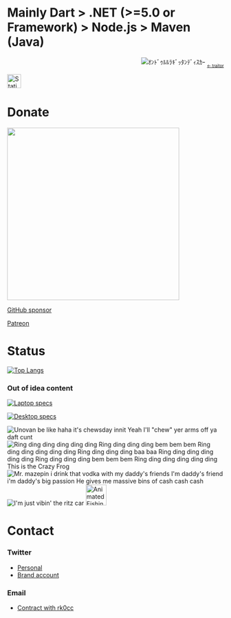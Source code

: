 # Mainly Dart > .NET (>=5.0 or Framework) > Node.js > Maven (Java)

<p align="right">
  <img src="https://static.wikia.nocookie.net/kamenrider/images/9/95/Garren_Ep1_Meme_CSM_Visual_Art.jpg/revision/latest/scale-to-width-down/250?cb=20210404113438" alt="ｵﾝﾄﾞｩﾙﾙﾗｷﾞｯﾀﾝﾃﾞｨｽｶｰ"/>
  <del><sub><sub>&lt;- traitor</sub></sub></del>
</p>
<img width="32" src="https://user-images.githubusercontent.com/70585816/215118876-94cd86e9-8153-4c06-b0b9-09fd4632055a.jpg" alt="Static Enshin Flash from Umamusume"/>

# Donate

[<img src="https://cdn.buymeacoffee.com/buttons/v2/default-green.png" width="400"/>](https://www.buymeacoffee.com/rk0cc)

[GitHub sponsor](https://github.com/sponsors/rk0cc)

[Patreon](https://patreon.com/rk0cc)

# Status

[![Top Langs](https://github-readme-stats.vercel.app/api/top-langs/?username=rk0cc&exclude_repo=rk0cc.github.io,rk0cc&langs_count=10&layout=compact&hide=html,css,Makefile,CMake,Dockerfile,scss)](#)

### Out of idea content

[![Laptop specs](https://valid.x86.fr/cache/banner/d8l8x4-6.png)](https://valid.x86.fr/d8l8x4)

[![Desktop specs](https://valid.x86.fr/cache/banner/hmyxmp-6.png)](https://valid.x86.fr/hmyxmp)


![Unovan be like haha it's chewsday innit Yeah I'll "chew" yer arms off ya daft cunt](https://i.ytimg.com/vi/2hhbW9h7UiU/mqdefault.jpg)
![Ring ding ding ding ding ding Ring ding ding ding bem bem bem Ring ding ding ding ding ding Ring ding ding ding baa baa Ring ding ding ding ding ding Ring ding ding ding bem bem bem Ring ding ding ding ding ding This is the Crazy Frog](https://i.kym-cdn.com/photos/images/newsfeed/000/225/380/tumblr_lwyc4tU63C1qecay6o1_250.gif)
![Mr. mazepin i drink that vodka with my daddy's friends I'm daddy's friend i'm daddy's big passion He gives me massive bins of cash cash cash](https://media.giphy.com/media/zWhyZNQcqMYiNOpY2Z/source.gif)
![I'm just vibin' the ritz car](https://media.giphy.com/media/vmYtpg1DkKi2WEhEHu/giphy-downsized.gif)
<img src="https://user-images.githubusercontent.com/70585816/235952536-866bf22e-6860-4154-b612-ac551c5f7e1e.gif" width="48" alt="Animated Eishin Flash from Umamusume"/>

# Contact

### Twitter

* [Personal](https://twitter.com/rk0cc)
* [Brand account](https://twitter.com/rk0ccdotxyz)

### Email

* [Contract with rk0cc](mailto:enquiry@rk0cc.xyz)
